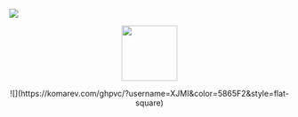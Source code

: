 ![](https://komarev.com/ghpvc/?username=XJMI&color=5865F2&style=flat-square)


<p align="center"><img src="https://s3.us-west-1.wasabisys.com/gifcord/undefined-522-860441.gif" width="100"/></p>
<p align="center">
![](https://komarev.com/ghpvc/?username=XJMI&color=5865F2&style=flat-square)
</p>
